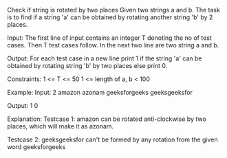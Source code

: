 Check if string is rotated by two places 
Given two strings a and b. The task is to find if a string 'a' can be obtained by rotating another string 'b' by 2 places.

Input:
The first line of input contains an integer T denoting the no of test cases. Then T test cases follow. In the next two line are two string a and b.

Output:
For each test case in a new line print 1 if the string 'a' can be obtained by rotating string 'b' by two places else print 0.

Constraints:
1 <= T <= 50
1 <= length of a, b < 100

Example:
Input:
2
amazon
azonam
geeksforgeeks
geeksgeeksfor

Output:
1
0

Explanation:
Testcase 1: amazon can be rotated anti-clockwise by two places, which will make it as azonam.

Testcase 2: geeksgeeksfor can't be formed by any rotation from the given word geeksforgeeks